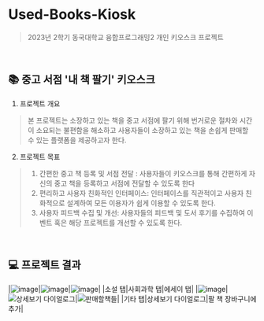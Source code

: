 # Used-Books-Kiosk
> 2023년 2학기 동국대학교 융합프로그래밍2 개인 키오스크 프로젝트

</br>

## 📚 중고 서점 '내 책 팔기' 키오스크
1. 프로젝트 개요
> 본 프로젝트는 소장하고 있는 책을 중고 서점에 팔기 위해 번거로운 절차와 시간이 소요되는 불편함을 해소하고 사용자들이 소장하고 있는 책을 손쉽게 판매할 수 있는 플랫폼을 제공하고자 한다.
2. 프로젝트 목표
> 1. 간편한 중고 책 등록 및 서점 전달 : 사용자들이 키오스크를 통해 간편하게 자신의 중고 책을 등록하고 서점에 전달할 수 있도록 한다
> 2. 편리하고 사용자 친화적인 인터페이스: 인터페이스를 직관적이고 사용자 친화적으로 설계하여 모든 이용자가 쉽게 이용할 수 있도록 한다.
> 3. 사용자 피드백 수집 및 개선: 사용자들의 피드백 및 도서 후기를 수집하여 이벤트 혹은 해당 프로젝트를 개선할 수 있도록 한다. 

</br>

## 💻 프로젝트 결과
|![image](https://github.com/EunJeongmin/Used-Books-Kiosk/assets/125721217/de1558a9-2578-454f-a528-ec406c873ce4)|![image](https://github.com/EunJeongmin/Used-Books-Kiosk/assets/125721217/15bb9e36-cbb1-4c18-8595-48bde4a55165)|![image](https://github.com/EunJeongmin/Used-Books-Kiosk/assets/125721217/5182eec4-0087-484d-9850-6c718a568b45)|
|소설 탭|사회과학 탭|에세이 탭|
|![image](https://github.com/EunJeongmin/Used-Books-Kiosk/assets/125721217/85c7f8c2-ce3a-4aed-a078-fddf6740c2ac)|![상세보기 다이얼로그](https://github.com/EunJeongmin/Used-Books-Kiosk/assets/125721217/9f55b00c-d9c5-4291-b15d-a124a9296571)|![판매할책들](https://github.com/EunJeongmin/Used-Books-Kiosk/assets/125721217/a397fc45-7fec-488b-8906-f579b7ad1bee)|
|기타 탭|상세보기 다이얼로그|팔 책 장바구니에 추가|
